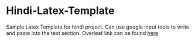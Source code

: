 # Hindi-Latex-Template
Sample Latex Template for hindi project. Can use google input tools to write and paste into the text section. Overleaf link can be found [here](https://www.overleaf.com/latex/templates/hindi-project-template/vkcmcwjmwhbr#.VyOjaJ7h77A).
